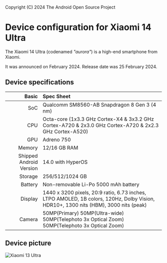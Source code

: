 Copyright (C) 2024 The Android Open Source Project

Device configuration for Xiaomi 14 Ultra
=========================================

The Xiaomi 14 Ultra (codenamed _"aurora"_) is a high-end smartphone from Xiaomi.

It was announced on February 2024. Release date was 25 February 2024.

## Device specifications

Basic   | Spec Sheet
-------:|:-------------------------
SoC     | Qualcomm SM8560-AB Snapdragon 8 Gen 3 (4 nm)
CPU     | Octa-core (1x3.3 GHz Cortex-X4 & 3x3.2 GHz Cortex-A720 & 2x3.0 GHz Cortex-A720 & 2x2.3 GHz Cortex-A520)
GPU     | Adreno 750
Memory  | 12/16 GB RAM
Shipped Android Version | 14.0 with HyperOS
Storage | 256/512/1024 GB
Battery | Non-removable Li-Po 5000 mAh battery
Display | 1440 x 3200 pixels, 20:9 ratio, 6.73 inches, LTPO AMOLED, 1B colors, 120Hz, Dolby Vision, HDR10+, 1300 nits (HBM), 3000 nits (peak)
Camera  | 50MP(Primary) 50MP(Ultra-wide) 50MP(Telephoto 3x Optical Zoom) 50MP(Telephoto 3x Optical Zoom)

## Device picture

![Xiaomi 13 Ultra ](https://fdn2.gsmarena.com/vv/pics/xiaomi/xiaomi-14-ultra-01.jpg "Xiaomi 14 Ultra")
